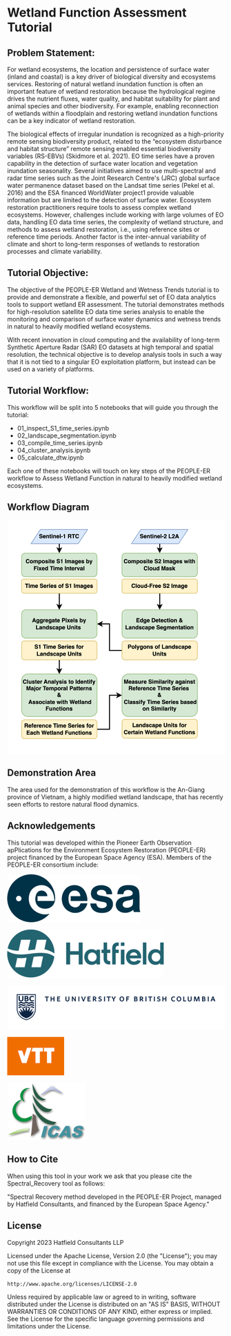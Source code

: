 # Wetland Function Assessment Tutorial

## Problem Statement:

For wetland ecosystems, the location and persistence of surface water (inland and coastal) is a key driver 
of biological diversity and ecosystems services. Restoring of natural wetland inundation function is often 
an important feature of wetland restoration because the hydrological regime drives the nutrient fluxes, 
water quality, and habitat suitability for plant and animal species and other biodiversity. For example, 
enabling reconnection of wetlands within a floodplain and restoring wetland inundation functions can 
be a key indicator of wetland restoration.

The biological effects of irregular inundation is recognized as a high-priority remote sensing biodiversity 
product, related to the “ecosystem disturbance and habitat structure” remote sensing enabled essential 
biodiversity variables (RS-EBVs) (Skidmore et al. 2021).
EO time series have a proven capability in the detection of surface water location and vegetation 
inundation seasonality. Several initiatives aimed to use multi-spectral and radar time series such as the Joint 
Research Centre's (JRC) global surface water permanence dataset based on the Landsat time series (Pekel 
et al. 2016) and the ESA financed WorldWater project1 provide valuable information but are limited to the 
detection of surface water. Ecosystem restoration practitioners require tools to assess complex wetland ecosystems. 
However, challenges include working with large volumes of EO data, handling EO data time series, the complexity of
wetland structure, and methods to assess wetland restoration, i.e., using reference sites or reference time periods.
Another factor is the inter-annual variability of climate and short to long-term responses of wetlands to restoration processes 
and climate variability.

## Tutorial Objective:

The objective of the PEOPLE-ER Wetland and Wetness Trends tutorial is to provide and demonstrate a flexible, and powerful 
set of EO data analytics tools to support wetland ER assessment. The tutorial demonstrates methods for high-resolution
satellite EO data time series analysis to enable the monitoring and comparison of surface water 
dynamics and wetness trends in natural to heavily modified wetland ecosystems.

With recent innovation in cloud computing and the availability of long-term Synthetic Aperture Radar 
(SAR) EO datasets at high temporal and spatial resolution, the technical objective is to develop analysis 
tools in such a way that it is not tied to a singular EO exploitation platform, but instead can be used 
on a variety of platforms.

## Tutorial Workflow:

This workflow will be split into 5 notebooks that will guide you through the tutorial:

- 01_inspect_S1_time_series.ipynb
- 02_landscape_segmentation.ipynb
- 03_compile_time_series.ipynb
- 04_cluster_analysis.ipynb
- 05_calculate_dtw.ipynb

Each one of these notebooks will touch on key steps of the PEOPLE-ER workflow to Assess Wetland Function in natural to heavily modified wetland ecosystems.

## Workflow Diagram
![Alt text](asset/workflow.png "Graph of Workflow")

## Demonstration Area

The area used for the demonstration of this workflow is the An-Giang province of Vietnam, a highly modified wetland landscape, that has recently seen efforts to restore natural flood dynamics.

## Acknowledgements


This tutorial was developed within the Pioneer Earth Observation apPlications for the Environment Ecosystem 
Restoration (PEOPLE-ER) project financed by the European Space Agency (ESA). Members of the PEOPLE-ER consortium include:

![image](asset/ESA_logo_2020_Deep_25per.png)


![image](asset/Hatfield_Logo_Hor_Blue_RGB_rescaled.png)


![image](asset/ubc-logo-2018-fullsig-blue-rgb300_rescaled3.png)


![image](asset/VTT_Orange_Logo_150per.png)


![image](asset/INCDS_logo_150per.jpg)

## How to Cite

When using this tool in your work we ask that you please cite the Spectral_Recovery tool as follows:

"Spectral Recovery method developed in the PEOPLE-ER Project, managed by Hatfield Consultants, and financed by the European Space Agency."

## License

Copyright 2023 Hatfield Consultants LLP

Licensed under the Apache License, Version 2.0 (the "License");
you may not use this file except in compliance with the License.
You may obtain a copy of the License at

    http://www.apache.org/licenses/LICENSE-2.0

Unless required by applicable law or agreed to in writing, software
distributed under the License is distributed on an "AS IS" BASIS,
WITHOUT WARRANTIES OR CONDITIONS OF ANY KIND, either express or implied.
See the License for the specific language governing permissions and
limitations under the License.